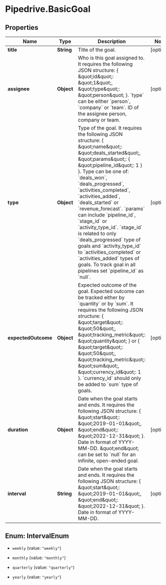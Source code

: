 # Pipedrive.BasicGoal

## Properties

Name | Type | Description | Notes
------------ | ------------- | ------------- | -------------
**title** | **String** | Title of the goal. | [optional] 
**assignee** | **Object** | Who is this goal assigned to. It requires the following JSON structure: { \&quot;id\&quot;: \&quot;1\&quot;, \&quot;type\&quot;: \&quot;person\&quot; }. &#x60;type&#x60; can be either &#x60;person&#x60;, &#x60;company&#x60; or &#x60;team&#x60;. ID of the assignee person, company or team. | [optional] 
**type** | **Object** | Type of the goal. It requires the following JSON structure: { \&quot;name\&quot;: \&quot;deals_started\&quot;, \&quot;params\&quot;: { \&quot;pipeline_id\&quot;: 1 } }. Type can be one of: &#x60;deals_won&#x60;, &#x60;deals_progressed&#x60;, &#x60;activities_completed&#x60;, &#x60;activities_added&#x60;, &#x60;deals_started&#x60; or &#x60;revenue_forecast&#x60;. &#x60;params&#x60; can include &#x60;pipeline_id&#x60;, &#x60;stage_id&#x60; or &#x60;activity_type_id&#x60;. &#x60;stage_id&#x60; is related to only &#x60;deals_progressed&#x60; type of goals and &#x60;activity_type_id&#x60; to &#x60;activities_completed&#x60; or &#x60;activities_added&#x60; types of goals. To track goal in all pipelines set &#x60;pipeline_id&#x60; as &#x60;null&#x60;. | [optional] 
**expectedOutcome** | **Object** | Expected outcome of the goal. Expected outcome can be tracked either by &#x60;quantity&#x60; or by &#x60;sum&#x60;. It requires the following JSON structure: { \&quot;target\&quot;: \&quot;50\&quot;, \&quot;tracking_metric\&quot;: \&quot;quantity\&quot; } or { \&quot;target\&quot;: \&quot;50\&quot;, \&quot;tracking_metric\&quot;: \&quot;sum\&quot;, \&quot;currency_id\&quot;: 1 }. &#x60;currency_id&#x60; should only be added to &#x60;sum&#x60; type of goals. | [optional] 
**duration** | **Object** | Date when the goal starts and ends. It requires the following JSON structure: { \&quot;start\&quot;: \&quot;2019-01-01\&quot;, \&quot;end\&quot;: \&quot;2022-12-31\&quot; }. Date in format of YYYY-MM-DD. \&quot;end\&quot; can be set to &#x60;null&#x60; for an infinite, open-ended goal. | [optional] 
**interval** | **String** | Date when the goal starts and ends. It requires the following JSON structure: { \&quot;start\&quot;: \&quot;2019-01-01\&quot;, \&quot;end\&quot;: \&quot;2022-12-31\&quot; }. Date in format of YYYY-MM-DD. | [optional] 



## Enum: IntervalEnum


* `weekly` (value: `"weekly"`)

* `monthly` (value: `"monthly"`)

* `quarterly` (value: `"quarterly"`)

* `yearly` (value: `"yearly"`)




